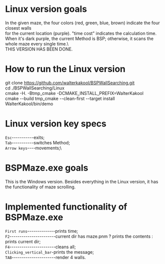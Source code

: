 # Linux version goals
In the given maze, the four colors (red, green, blue, brown) indicate the four closest walls\
for the current location (purple). "time cost" indicates the calculation time.\
When it's dark purple, the current Method is BSP; otherwise, it scans the whole maze every single time.\  
THIS VERSION HAS BEEN DONE.

# How to run the Linux version
git clone https://github.com/walterkakool/BSPWallSearching.git \
cd ./BSPWallSearching/Linux\
cmake -H. -Btmp_cmake -DCMAKE_INSTALL_PREFIX=WalterKakool\
cmake --build tmp_cmake --clean-first --target install\
WalterKakool/bin/demo

# Linux version key specs
`Esc`-----------exits;\
`Tab`-----------switches Method;\
`Arrow keys`----movements;\

# BSPMaze.exe goals
This is the Windows version. Besides everything in the Linux version, it has\
the functionality of maze scrolling.

# Implemented functionality of BSPMaze.exe 
`First runs`--------------prints time;\
`F2`-----------------------current dir has maze.pnm ? prints the contents : prints current dir;\
`F4`-----------------------cleans all;\
`Clicking_vertical_bar`-prints the message;\
`TAB`----------------------render 4 walls.
